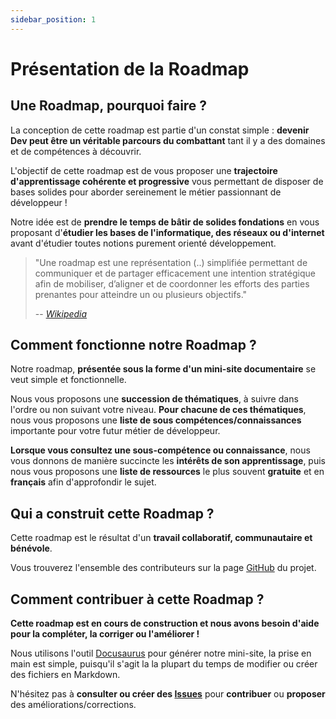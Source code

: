 ```yaml
---
sidebar_position: 1
---
```


# Présentation de la Roadmap

## Une Roadmap, pourquoi faire ?

La conception de cette roadmap est partie d'un constat simple : **devenir Dev peut être un véritable parcours du combattant** tant il y a des domaines et de compétences à découvrir.

L'objectif de cette roadmap est de vous proposer une **trajectoire d'apprentissage cohérente et progressive** vous permettant de disposer de bases solides pour aborder sereinement le métier passionnant de développeur !

Notre idée est de **prendre le temps de bâtir de solides fondations** en vous proposant d'**étudier les bases de l'informatique, des réseaux ou d'internet** avant d'étudier toutes notions purement orienté développement.

> "Une roadmap est une représentation (..) simplifiée permettant de communiquer et de partager efficacement une intention stratégique afin de mobiliser, d’aligner et de coordonner les efforts des parties prenantes pour atteindre un ou plusieurs objectifs."
>
> -- <cite>[Wikipedia](https://fr.wikipedia.org/wiki/Roadmap)</cite>

## Comment fonctionne notre Roadmap ?

Notre roadmap, **présentée sous la forme d'un mini-site documentaire** se veut simple et fonctionnelle.

Nous vous proposons une **succession de thématiques**, à suivre dans l'ordre ou non suivant votre niveau. **Pour chacune de ces thématiques**, nous vous proposons une **liste de sous compétences/connaissances** importante pour votre futur métier de développeur.

**Lorsque vous consultez une sous-compétence ou connaissance**, nous vous donnons de manière succincte les **intérêts de son apprentissage**, puis nous vous proposons une **liste de ressources** le plus souvent **gratuite** et en **français** afin d'approfondir le sujet.

## Qui a construit cette Roadmap ?

Cette roadmap est le résultat d'un **travail collaboratif, communautaire et bénévole**.

Vous trouverez l'ensemble des contributeurs sur la page [GitHub](https://github.com/yoanbernabeu/Roadmap-Dev-Symfony) du projet.

## Comment contribuer à cette Roadmap ?

**Cette roadmap est en cours de construction et nous avons besoin d'aide pour la compléter, la corriger ou l'améliorer !**

Nous utilisons l'outil [Docusaurus](https://docusaurus.io/) pour générer notre mini-site, la prise en main est simple, puisqu'il s'agit la la plupart du temps de modifier ou créer des fichiers en Markdown.

N'hésitez pas à **consulter ou créer des [Issues](https://github.com/yoanbernabeu/Roadmap-Dev-Symfony/issues)** pour **contribuer** ou **proposer** des améliorations/corrections.